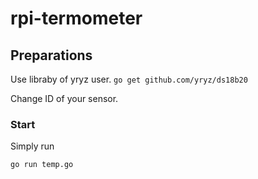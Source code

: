# rpi-termometer
## Preparations

Use libraby of yryz user.
`go get github.com/yryz/ds18b20`

Change ID of your sensor.

### Start

Simply run

`go run temp.go`
